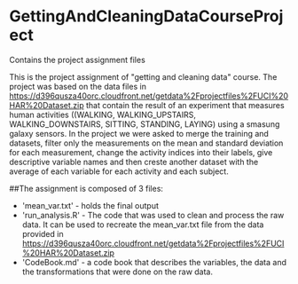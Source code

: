 GettingAndCleaningDataCourseProject
===================================

Contains the project assignment files

This is the project assignment of "getting and cleaning data" course.
The project was based on the data files in https://d396qusza40orc.cloudfront.net/getdata%2Fprojectfiles%2FUCI%20HAR%20Dataset.zip that contain the result of an experiment that measures human activities ((WALKING, WALKING_UPSTAIRS, WALKING_DOWNSTAIRS, SITTING, STANDING, LAYING) using a smasung galaxy sensors.
In the project we were asked to merge the training and datasets, filter only the measurements on the mean and standard deviation for each measurement, change the activity indices into their labels, give descriptive variable names and then creste another dataset  with the average of each variable for each activity and each subject.  

##The assignment is composed of 3 files:

* 'mean_var.txt' - holds the final output 
* 'run_analysis.R' - The code that was used to clean and process the raw data. It can be used to recreate the mean_var.txt file from the data provided in 
https://d396qusza40orc.cloudfront.net/getdata%2Fprojectfiles%2FUCI%20HAR%20Dataset.zip
* 'CodeBook.md' - a code book that describes the variables, the data and the transformations that were done on the raw data.
